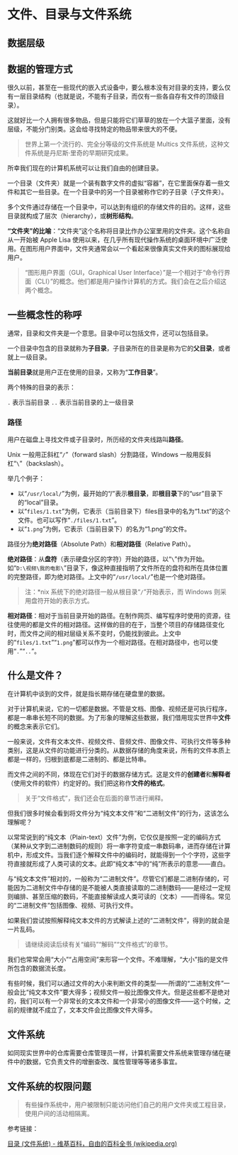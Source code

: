 # 文件、目录与文件系统



## 数据层级

## 数据的管理方式

很久以前，甚至在一些现代的嵌入式设备中，要么根本没有对目录的支持，要么仅有一层目录结构（也就是说，不能有子目录，而仅有一些各自存有文件的顶级目录）。

这就好比一个人拥有很多物品，但是只能将它们草草的放在一个大篮子里面，没有层级，不能分门别类。这会给寻找特定的物品带来很大的不便。

> 世界上第一个流行的、完全分等级的文件系统是 Multics 文件系统，这种文件系统是丹尼斯·里奇的早期研究成果。

所幸我们现在的计算机系统可以让我们自由的创建目录。

一个目录（文件夹）就是一个装有数字文件的虚拟“容器”，在它里面保存着一些文件和其它一些目录。在一个目录中的另一个目录被称作它的子目录（子文件夹）。

多个文件通过存储在一个目录中，可以达到有组织的存储文件的目的。这样，这些目录就构成了层次（hierarchy），或**树形结构**。

**“文件夹”的比喻**：“文件夹”这个名称将目录比作办公室里用的文件夹。这个名称自从一开始被 Apple Lisa 使用以来，在几乎所有现代操作系统的桌面环境中广泛使用。在图形用户界面中，文件夹通常会以一个看起来很像真实文件夹的图标展现给用户。

> “图形用户界面（GUI，Graphical User Interface）”是一个相对于“命令行界面（CLI）”的概念。他们都是用户操作计算机的方式。我们会在之后介绍这两个概念。

## 一些概念性的称呼

通常，目录和文件夹是一个意思。目录中可以包括文件，还可以包括目录。

一个目录中包含的目录就称为**子目录**，子目录所在的目录是称为它的**父目录**，或者就上一级目录。

**当前目录**就是用户正在使用的目录，又称为“**工作目录**”。

两个特殊的目录的表示：

`.` 表示当前目录
`..` 表示当前目录的上一级目录

### 路径

用户在磁盘上寻找文件或子目录时，所历经的文件夹线路叫**路径**。

Unix 一般用正斜杠“`/`”（forward slash）分割路径，Windows 一般用反斜杠“`\`”（backslash）。

举几个例子：

- 以“`/usr/local/`”为例，最开始的“/”表示**根目录**，即**根目录**下的“usr”目录下的“local”目录。
- 以“`files/1.txt`”为例，它表示（当前目录下）files目录中的名为“1.txt”的这个文件。也可以写作“`./files/1.txt`”。
- 以“`1.png`”为例，它表示（当前目录下）的名为“1.png”的文件。


路径分为**绝对路径**（Absolute Path）和**相对路径**（Relative Path）。

**绝对路径**：从**盘符**（表示硬盘分区的字符）开始的路径，以“`\`”作为开始。如“`D:\视频\我的电影\`”目录下，像这种直接指明了文件所在的盘符和所在具体位置的完整路径，即为绝对路径。上文中的“`/usr/local/`”也是一个绝对路径。

> 注：\*nix 系统下的绝对路径一般从根目录“`/`”开始表示，而 Windows 则采用盘符开始的表示方式。

**相对路径**：相对于当前目录开始的路径。在制作网页、编写程序时使用的资源，往往使用的都是文件的相对路径。这样做的目的在于，当整个项目的存储路径变化时，而文件之间的相对层级关系不变时，仍能找到彼此。上文中的“`files/1.txt`”“`1.png`”都可以作为一个相对路径。在相对路径中，也可以使用“`.`”“`..`”。

## 什么是文件？

在计算机中谈到的文件，就是指长期存储在硬盘里的数据。

对于计算机来说，它的一切都是数据。不管是文档、图像、视频还是可执行程序，都是一串串长短不同的数据。为了形象的理解这些数据，我们借用现实世界中**文件**的概念来表示它们。

一般来说，文件有文本文件、视频文件、音频文件、图像文件、可执行文件等多种类别，这是从文件的功能进行分类的。从数据存储的角度来说，所有的文件本质上都是一样的，归根到底都是二进制的、都是比特串。

而文件之间的不同，体现在它们对于的数据存储方式。这是文件的**创建者**和**解释者**（使用文件的软件）约定好的。我们把这称作**文件的格式**。

> 关于“文件格式”，我们还会在后面的章节进行阐释。

但我们很多时候会看到将文件分为“纯文本文件”和“二进制文件”的行为，这该怎么理解呢？

以常常说到的“纯文本（Plain-text）文件”为例，它仅仅是按照一定的编码方式（某种从文字到二进制数码的规则）将一串字符变成一串数码串，进而存储在计算机中，形成文件。当我们逐个解释文件中的编码时，就能得到一个个字符，这些字符直接就形成了人类可读的文本。此即“纯文本”中的“纯”所表示的意思——直白。

与“纯文本文件”相对的，一般称为“二进制文件”。尽管它们都是二进制存储的，可能因为二进制文件中存储的是不能被人类直接读取的二进制数码——是经过一定规则编排、甚至压缩的数码，不能直接解读成人类可读的（文本）——而得名。常见的“二进制文件”包括图像、视频、可执行文件。

如果我们尝试按照解释纯文本文件的方式解读上述的“二进制文件”，得到的就会是一片乱码。

> 请继续阅读后续有关“编码”“解码”“文件格式”的章节。

我们也常常会用“大小”“占用空间”来形容一个文件。不难理解，“大小”指的是文件所包含的数据流长度。

有些时候，我们可以通过文件的大小来判断文件的类型——所谓的“二进制文件”一般会比“纯文本文件”要大得多；视频文件一般比图像文件大。但是这些都不是绝对的，我们可以有一个非常长的文本文件和一个非常小的图像文件——这个时候，之前的规律就不成立了，文本文件会比图像文件大得多。

## 文件系统

如同现实世界中的仓库需要仓库管理员一样，计算机需要文件系统来管理存储在硬件中的数据，它负责文件的增删查改、属性管理等等诸多事宜。

## 文件系统的权限问题

> 有些操作系统中，用户被限制只能访问他们自己的用户文件夹或工程目录，使用户间的活动相隔离。

参考链接：

[目录 (文件系统) - 维基百科，自由的百科全书 (wikipedia.org)](https://zh.wikipedia.org/zh-hans/目录_(文件系统))


